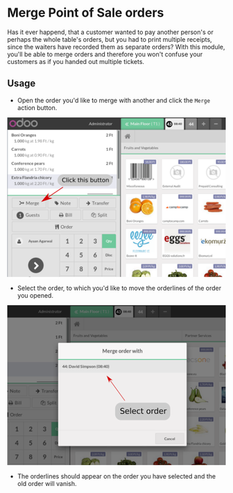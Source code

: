 # Merge Point of Sale orders

Has it ever happend, that a customer wanted to pay another person's or perhaps the whole table's orders, but you had to print multiple receipts, since the waiters have recorded them as separate orders? With this module, you'll be able to merge orders and therefore you won't confuse your customers as if you handed out multiple tickets.

## Usage

* Open the order you'd like to merge with another and click the `Merge` action button.

![Merge button](static/description/Button.png)

* Select the order, to which you'd like to move the orderlines of the order you opened.

![Order list](static/description/Orderlist.png)

* The orderlines should appear on the order you have selected and the old order will vanish.
